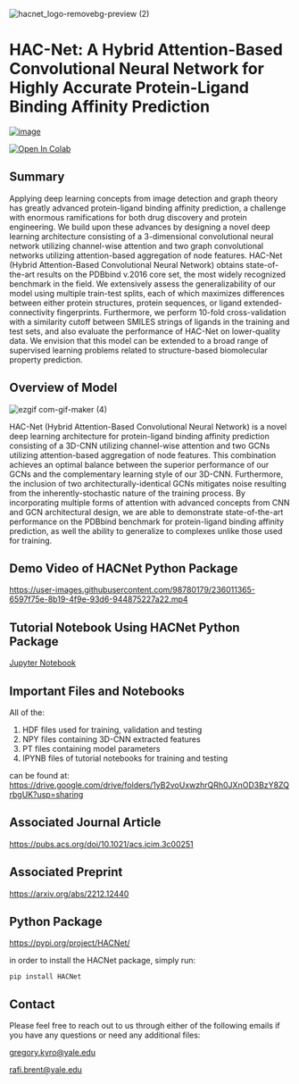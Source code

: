 ![hacnet_logo-removebg-preview (2)](https://user-images.githubusercontent.com/98780179/198727732-de8a6370-0086-4d1e-a827-e7de432f2716.png)

# HAC-Net: A Hybrid Attention-Based Convolutional Neural Network for Highly Accurate Protein-Ligand Binding Affinity Prediction

[![image](https://img.shields.io/pypi/v/HACNet.svg)](https://pypi.org/project/HACNet/)

<a target="_blank" href="https://colab.research.google.com/github/gregory-kyro/HAC-Net/blob/main/HACNet.ipynb">
  <img src="https://colab.research.google.com/assets/colab-badge.svg" alt="Open In Colab"/>
</a>

## Summary
Applying deep learning concepts from image detection and graph theory has greatly advanced protein-ligand binding affinity prediction, a challenge with enormous ramifications for both drug discovery and protein engineering. We build upon these advances by designing a novel deep learning architecture consisting of a 3-dimensional convolutional neural network utilizing channel-wise attention and two graph convolutional networks utilizing attention-based aggregation of node features. HAC-Net (Hybrid Attention-Based Convolutional Neural Network) obtains state-of-the-art results on the PDBbind v.2016 core set, the most widely recognized benchmark in the field. We extensively assess the generalizability of our model using multiple train-test splits, each of which maximizes differences between either protein structures, protein sequences, or ligand extended-connectivity fingerprints. Furthermore, we perform 10-fold cross-validation with a similarity cutoff between SMILES strings of ligands in the training and test sets, and also evaluate the performance of HAC-Net on lower-quality data. We envision that this model can be extended to a broad range of supervised learning problems related to structure-based biomolecular property prediction.

## Overview of Model

![ezgif com-gif-maker (4)](https://user-images.githubusercontent.com/98780179/206188596-032a4f78-4af1-48e8-8cc0-f1800587ddab.gif)

HAC-Net (Hybrid Attention-Based Convolutional Neural Network) is a novel deep learning architecture for protein-ligand binding affinity prediction consisting of a 3D-CNN utilizing channel-wise attention and two GCNs utilizing attention-based aggregation of node features. This combination achieves an optimal balance between the superior performance of our GCNs and the complementary learning style of our 3D-CNN. Furthermore, the inclusion of two architecturally-identical GCNs mitigates noise resulting from the inherently-stochastic nature of the training process. By incorporating multiple forms of attention with advanced concepts from CNN and GCN architectural design, we are able to demonstrate state-of-the-art performance on the PDBbind benchmark for protein-ligand binding affinity prediction, as well the ability to generalize to complexes unlike those used for training.

## Demo Video of HACNet Python Package
https://user-images.githubusercontent.com/98780179/236011365-6597f75e-8b19-4f9e-93d6-944875227a22.mp4

## Tutorial Notebook Using HACNet Python Package
[Jupyter Notebook
](https://colab.research.google.com/github/gregory-kyro/HAC-Net/blob/main/HACNet.ipynb)
## Important Files and Notebooks
All of the:
1) HDF files used for training, validation and testing
2) NPY files containing 3D-CNN extracted features
3) PT files containing model parameters
4) IPYNB files of tutorial notebooks for training and testing

can be found at: https://drive.google.com/drive/folders/1yB2voUxwzhrQRh0JXnOD3BzY8ZQrbgUK?usp=sharing

## Associated Journal Article
https://pubs.acs.org/doi/10.1021/acs.jcim.3c00251

## Associated Preprint
https://arxiv.org/abs/2212.12440

## Python Package
https://pypi.org/project/HACNet/

in order to install the HACNet package, simply run:

```pip install HACNet```

## Contact
Please feel free to reach out to us through either of the following emails if you have any questions or need any additional files:

gregory.kyro@yale.edu

rafi.brent@yale.edu

